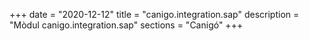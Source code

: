 +++
date        = "2020-12-12"
title       = "canigo.integration.sap"
description = "Mòdul canigo.integration.sap"
sections    = "Canigó"
+++